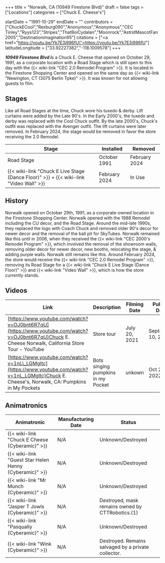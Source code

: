 +++
title = "Norwalk, CA (10949 Firestone Blvd)"
draft = false
tags = ["Locations"]
categories = ["Chuck E. Cheese's"]


startDate = "1991-10-29"
endDate = ""
contributors = ["ChuckECool","Rexburg090","Anonymous","Anonymous","CEC Tinley","Ryys123","Stripes","ThatBoiCydalan","Moonrock","AstridMascotFan2005","Destinationimagination95"]
citations = ["<a href=\"https://youtu.be/Yk7E3i996fU\">https://youtu.be/Yk7E3i996fU</a>"]
latitudeLongitude = ["33.92227382","-118.1009578"]
+++

***10949 Firestone Blvd i***s a Chuck E. Cheese that opened on October 29, 1991, as a corporate location with a Road Stage which is still open to this day with the {{< wiki-link "CEC 2.0 Remodel Program" >}}. It is located in the Firestone Shopping Center and opened on the same day as {{< wiki-link "Newington, CT (3075 Berlin Tpke)" >}}. It was known for not allowing guests to film.

## Stages

Like all Road Stages at the time, Chuck wore his tuxedo &amp; derby. Lift curtains were added by the Late 90's. In the Early 2000's, the tuxedo and derby was replaced with the Cool Chuck outfit. By the late 2000's, Chuck's outfit was replaced with the Avenger outfit. The lift curtains were later removed. In February 2024, the stage would be removed in favor the store receiving the 2.0 Remodel.

| Stage                                                                                             | Installed     | Removed       |
|---------------------------------------------------------------------------------------------------|---------------|---------------|
| Road Stage                                                                                        | October 1991  | February 2024 |
| {{< wiki-link "Chuck E Live Stage (Dance Floor)" >}} + {{< wiki-link "Video Wall" >}} | February 2024 | In Use        |

## History

Norwalk opened on October 29th, 1991, as a corporate-owned location in the Firestone Shopping Center. Norwalk opened with the 1988 Remodel including the CU decor, and the Road Stage. Around the mid-late 1990s, they replaced the logo with Coach Chuck and removed older 90's decor for newer decor and the removal of the ball pit for SkyTubes. Norwalk remained like this until in 2006, when they received the {{< wiki-link "CEC 2000's Remodel Program" >}}, which involved the removal of the showroom walls, removing older decor for newer decor, new booths, relocating the stage, &amp; adding purple walls. Norwalk still remains like this. Around February 2024, the store would receive the {{< wiki-link "CEC 2.0 Remodel Program" >}}, removing its Road Stage for a {{< wiki-link "Chuck E Live Stage (Dance Floor)" >}} and {{< wiki-link "Video Wall" >}}, which is how the store currently stands.

## Videos

| Link                                                                                                                                               | Description                        | Filming Date  | Publish Date       |
|----------------------------------------------------------------------------------------------------------------------------------------------------|------------------------------------|---------------|--------------------|
| [https://www.youtube.com/watch?v=OJ0bnt6R7qU](https://www.youtube.com/watch?v=OJ0bnt6R7qU)Chuck E. Cheese Norwalk, California Store Tour - YouTube | Store tour                         | July 20, 2021 | September 10, 2021 |
| [https://www.youtube.com/watch?v=1nL\_LGMgltc](https://www.youtube.com/watch?v=1nL_LGMgltc)Chuck E. Cheese's, Norwalk, CA: Pumpkins in My Pockets  | Bots singing pumpkins in my Pocket | unkown        | Oct 22, 2022       |

## Animatronics

| Animatronic                                                  | Manufacturing Date | Status                                              |
|--------------------------------------------------------------|--------------------|-----------------------------------------------------|
| {{< wiki-link "Chuck E Cheese (Cyberamic)" >}}         | N/A                | Unknown/Destroyed                                   |
| {{< wiki-link "Guest Star Helen Henny (Cyberamic)" >}} | N/A                | Unknown/Destroyed                                   |
| {{< wiki-link "Mr Munch (Cyberamic)" >}}               | N/A                | Unknown/Destroyed                                   |
| {{< wiki-link "Jasper T Jowls (Cyberamic)" >}}         | N/A                | Destroyed, mask remains owned by CTTRobotics.(1)    |
| {{< wiki-link "Pasqually (Cyberamic)" >}}              | N/A                | Unknown/Destroyed                                   |
| {{< wiki-link "Wink (Cyberamic)" >}}                   | N/A                | Destroyed. Remains salvaged by a private collector. |